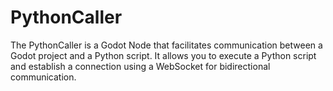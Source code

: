 # PythonCaller
The PythonCaller is a Godot Node that facilitates communication between a Godot project and a Python script. It allows you to execute a Python script and establish a connection using a WebSocket for bidirectional communication.
